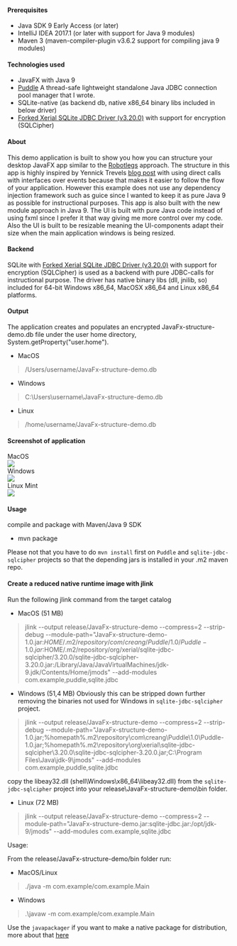 <h4> Prerequisites </h4>

* Java SDK 9 Early Access (or later)
* IntelliJ IDEA 2017.1 (or later with support for Java 9 modules)
* Maven 3 (maven-compiler-plugin v3.6.2 support for compiling java 9 modules)

<h4> Technologies used </h4>

* JavaFX with Java 9
* [Puddle](https://github.com/jbilander/Puddle) A thread-safe lightweight standalone Java JDBC connection pool manager that I wrote.
* SQLite-native (as backend db, native x86_64 binary libs included in below driver)
* [Forked Xerial SQLite JDBC Driver (v3.20.0)](https://github.com/jbilander/sqlite-jdbc) with support for encryption (SQLCipher) 

<h4> About </h4>

This demo application is built to show you how you can structure your desktop JavaFX app similar to the [Robotlegs](http://www.robotlegs.org/) approach.
The structure in this app is highly inspired by Yennick Trevels [blog post](http://yennicktrevels.com/blog/2013/10/15/javafx-structuring-your-application-overview/) 
with using direct calls with interfaces over events because that makes it easier to follow the flow of your application. However this example does
not use any dependency injection framework such as guice since I wanted to keep it as pure Java 9 as possible for instructional purposes.
This app is also built with the new module approach in Java 9. The UI is built with pure Java code instead of using fxml since I prefer
it that way giving me more control over my code. Also the UI is built to be resizable meaning the UI-components adapt their size when 
the main application windows is being resized.

<h4> Backend </h4>

SQLite with [Forked Xerial SQLite JDBC Driver (v3.20.0)](https://github.com/jbilander/sqlite-jdbc) with support for encryption (SQLCipher) is used as a backend with pure JDBC-calls for instructional purpose.
The driver has native binary libs (dll, jnilib, so) included for 64-bit Windows x86_64, MacOSX x86_64 and Linux x86_64 platforms.

<h4> Output </h4>

The application creates and populates an encrypted JavaFx-structure-demo.db file under the user home directory, System.getProperty("user.home").

* MacOS
>/Users/username/JavaFx-structure-demo.db

* Windows
>C:\Users\username\JavaFx-structure-demo.db

* Linux
>/home/username/JavaFx-structure-demo.db

<h4> Screenshot of application </h4>

MacOS<br />
<img src="https://github.com/jbilander/JavaFx-structure-demo/blob/master/app_screenshot_macos.png">
<br />Windows<br />
<img src="https://github.com/jbilander/JavaFx-structure-demo/blob/master/app_screenshot_windows.png">
<br />Linux Mint<br />
<img src="https://github.com/jbilander/JavaFx-structure-demo/blob/master/app_screenshot_linux.png">

<h4> Usage </h4>

compile and package with Maven/Java 9 SDK
* mvn package<br />

Please not that you have to do `mvn install` first on `Puddle` and `sqlite-jdbc-sqlcipher` projects so that the depending jars is installed in your .m2 maven repo.

<h4> Create a reduced native runtime image with jlink </h4>

Run the following jlink command from the target catalog

* MacOS (51 MB)

>jlink --output release/JavaFx-structure-demo --compress=2 --strip-debug --module-path="JavaFx-structure-demo-1.0.jar:$HOME/.m2/repository/com/creang/Puddle/1.0/Puddle-1.0.jar:$HOME/.m2/repository/org/xerial/sqlite-jdbc-sqlcipher/3.20.0/sqlite-jdbc-sqlcipher-3.20.0.jar:/Library/Java/JavaVirtualMachines/jdk-9.jdk/Contents/Home/jmods" --add-modules com.example,puddle,sqlite.jdbc

* Windows (51,4 MB) Obviously this can be stripped down further removing the binaries not used for Windows in `sqlite-jdbc-sqlcipher` project.

>jlink --output release/JavaFx-structure-demo --compress=2 --strip-debug --module-path="JavaFx-structure-demo-1.0.jar;%homepath%\.m2\repository\com\creang\Puddle\1.0\Puddle-1.0.jar;%homepath%\.m2\repository\org\xerial\sqlite-jdbc-sqlcipher\3.20.0\sqlite-jdbc-sqlcipher-3.20.0.jar;C:\Program Files\Java\jdk-9\jmods" --add-modules com.example,puddle,sqlite.jdbc

copy the libeay32.dll (shell\Windows\x86_64\libeay32.dll) from the `sqlite-jdbc-sqlcipher` project into your release\JavaFx-structure-demo\bin folder.

* Linux (72 MB)

>jlink --output release/JavaFx-structure-demo --compress=2 --module-path="JavaFx-structure-demo.jar:sqlite-jdbc.jar:/opt/jdk-9/jmods" --add-modules com.example,sqlite.jdbc

Usage:

From the release/JavaFx-structure-demo/bin folder run:

* MacOS/Linux

>./java -m com.example/com.example.Main

* Windows

>.\javaw -m com.example/com.example.Main

Use the `javapackager` if you want to make a native package for distribution, more about that [here](https://stackoverflow.com/questions/45446827/error-when-trying-to-package-native-image-with-javapackager-in-java-9-ea)